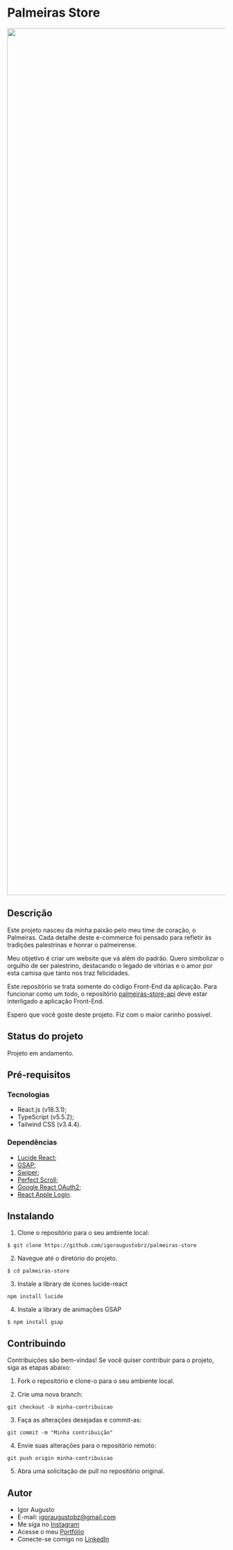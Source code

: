 # Palmeiras Store

<div align="center">
<img src="src/img/site.png" width="2000px" alt="Imagem do site" title="Imagem do site"/>
</div>

## Descrição

Este projeto nasceu da minha paixão pelo meu time de coração, o Palmeiras. Cada detalhe deste e-commerce foi pensado para refletir às tradições palestrinas e honrar o palmeirense.

Meu objetivo é criar um website que vá além do padrão. Quero simbolizar o orgulho de ser palestrino, destacando o legado de vitórias e o amor por esta camisa que tanto nos traz felicidades.

Este repositório se trata somente do código Front-End da aplicação. Para funcionar como um todo, o repositório [palmeiras-store-api](https://github.com/igoraugustobrz/palmeiras-store-api) deve estar interligado a aplicação Front-End.

Espero que você goste deste projeto. Fiz com o maior carinho possível.

## Status do projeto

Projeto em andamento.

## Pré-requisitos

### Tecnologias

- React.js (v18.3.1);
- TypeScript (v5.5.2);
- Tailwind CSS (v3.4.4).

### Dependências

- [Lucide React](https://lucide.dev/icons/);
- [GSAP](https://gsap.com/);
- [Swiper](https://swiperjs.com/);
- [Perfect Scroll](https://perfectscrollbar.com/);
- [Google React OAuth2](https://www.npmjs.com/package/@react-oauth/google);
- [React Apple Login](https://www.npmjs.com/package/react-apple-login).

## Instalando

1. Clone o repositório para o seu ambiente local:

```
$ git clone https://github.com/igoraugustobrz/palmeiras-store
```

2. Navegue até o diretório do projeto.

```
$ cd palmeiras-store
```

3. Instale a library de ícones lucide-react

```
npm install lucide
```

4. Instale a library de animações GSAP

```
$ npm install gsap
```

## Contribuindo

Contribuições são bem-vindas! Se você quiser contribuir para o projeto, siga as etapas abaixo:

1. Fork o repositório e clone-o para o seu ambiente local.

2. Crie uma nova branch:

```
git checkout -b minha-contribuicao
```

3. Faça as alterações desejadas e commit-as:

```
git commit -m "Minha contribuição"
```

4. Envie suas alterações para o repositório remoto:

```
git push origin minha-contribuicao
```

5. Abra uma solicitação de pull no repositório original.

## Autor

- Igor Augusto
- E-mail: igoraugustobz@gmail.com
- Me siga no [Instagram](https://www.instagram.com/iaugusto__/)
- Acesse o meu [Portfólio](https://iaugusto.vercel.app/)
- Conecte-se comigo no [LinkedIn](https://www.linkedin.com/in/igorbrz/)
